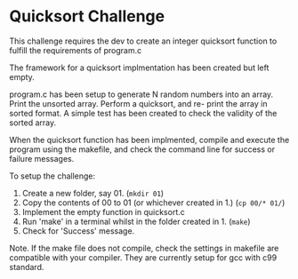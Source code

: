 # Quicksort Challenge

This challenge requires the dev to create an integer quicksort
function to fulfill the requirements of program.c 

The framework for a quicksort implmentation has been created
but left empty.

program.c has been setup to generate N random numbers into an 
array. Print the unsorted array. Perform a quicksort, and re-
print the array in sorted format.
A simple test has been created to check the validity of the 
sorted array.

When the quicksort function has been implmented, compile and
execute the program using the makefile, and check the command
line for success or failure messages.

To setup the challenge:
1. Create a new folder, say 01. (```mkdir 01```)
2. Copy the contents of 00 to 01 (or whichever created in 1.) (```cp 00/* 01/```)
3. Implement the empty function in quicksort.c
4. Run 'make' in a terminal whilst in the folder created in 1. (```make```)
5. Check for 'Success' message.

Note. If the make file does not compile, check the settings in
makefile are compatible with your compiler. They are currently
setup for gcc with c99 standard.
